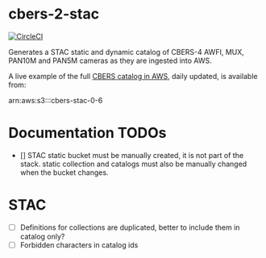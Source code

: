 # cbers-2-stac

[![CircleCI](https://circleci.com/gh/fredliporace/cbers-2-stac.svg?style=svg)](https://circleci.com/gh/fredliporace/cbers-2-stac)

Generates a STAC static and dynamic catalog of CBERS-4 AWFI, MUX, PAN10M and PAN5M cameras as they are ingested into AWS.

A live example of the full [CBERS catalog in AWS](https://registry.opendata.aws/cbers/), daily updated, is available from:

arn:aws:s3:::cbers-stac-0-6

# Documentation TODOs
 -  [] STAC static bucket must be manually created, it is not part of the stack. static collection and catalogs must also be manually changed when the bucket changes.

# STAC
 - [ ] Definitions for collections are duplicated, better to include them in catalog only?
 - [ ] Forbidden characters in catalog ids 